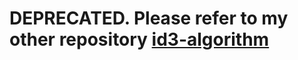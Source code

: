 # DEPRECATED. Please refer to my other repository [id3-algorithm](https://github.com/Andeule/id3-algorithm)

